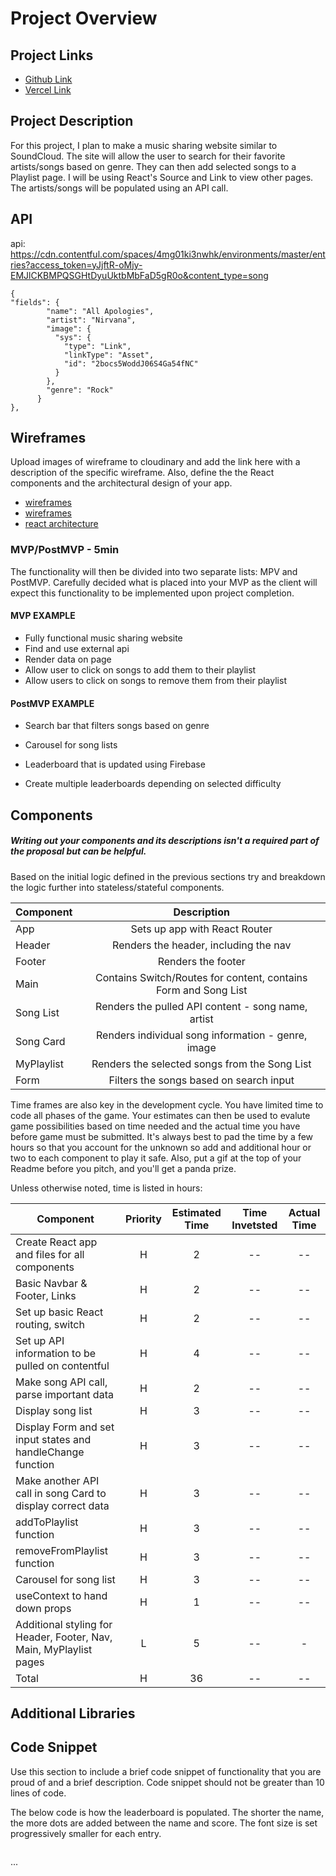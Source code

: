 # Project Overview

## Project Links

- [Github Link](https://github.com/chabadilla92/Project2)
- [Vercel Link](https://project2-8o4mrr410-chabadilla92.vercel.app/)

## Project Description

For this project, I plan to make a music sharing website similar to SoundCloud. The site will allow the user to search for their favorite artists/songs based on genre. They can then add selected songs to a Playlist page. I will be using React's Source and Link to view other pages. The artists/songs will be populated using an API call. 

## API

api: https://cdn.contentful.com/spaces/4mg01ki3nwhk/environments/master/entries?access_token=yJjftR-oMjy-EMJlCKBMPQSGHtDyuUktbMbFaD5gR0o&content_type=song

```
{
"fields": {
        "name": "All Apologies",
        "artist": "Nirvana",
        "image": {
          "sys": {
            "type": "Link",
            "linkType": "Asset",
            "id": "2bocs5WoddJ06S4Ga54fNC"
          }
        },
        "genre": "Rock"
      }
},
```


## Wireframes

Upload images of wireframe to cloudinary and add the link here with a description of the specific wireframe. Also, define the the React components and the architectural design of your app.

- [wireframes](https://res.cloudinary.com/dd1i00sei/image/upload/v1627676266/Project_2_Wireframe_syctip.jpg)
- [wireframes](https://res.cloudinary.com/dd1i00sei/image/upload/v1627676266/Project_2_Wireframe1_axcuie.jpg)
- [react architecture](https://docs.google.com/drawings/d/1vlkWneK7cll4BBlNPFJcKriHC1WiNFnh1n2CND_5sAU/edit)


### MVP/PostMVP - 5min

The functionality will then be divided into two separate lists: MPV and PostMVP.  Carefully decided what is placed into your MVP as the client will expect this functionality to be implemented upon project completion.  

#### MVP EXAMPLE
- Fully functional music sharing website
- Find and use external api
- Render data on page
- Allow user to click on songs to add them to their playlist
- Allow users to click on songs to remove them from their playlist

#### PostMVP EXAMPLE
- Search bar that filters songs based on genre
- Carousel for song lists

- Leaderboard that is updated using Firebase
- Create multiple leaderboards depending on selected difficulty

## Components
##### Writing out your components and its descriptions isn't a required part of the proposal but can be helpful.

Based on the initial logic defined in the previous sections try and breakdown the logic further into stateless/stateful components. 

| Component | Description | 
| --- | :---: |  
| App | Sets up app with React Router | 
| Header | Renders the header, including the nav | 
| Footer | Renders the footer |
| Main | Contains Switch/Routes for content, contains Form and Song List |
| Song List | Renders the pulled API content - song name, artist |
| Song Card | Renders individual song information - genre, image |
| MyPlaylist | Renders the selected songs from the Song List |
| Form | Filters the songs based on search input |

Time frames are also key in the development cycle.  You have limited time to code all phases of the game.  Your estimates can then be used to evalute game possibilities based on time needed and the actual time you have before game must be submitted. It's always best to pad the time by a few hours so that you account for the unknown so add and additional hour or two to each component to play it safe. Also, put a gif at the top of your Readme before you pitch, and you'll get a panda prize.

Unless otherwise noted, time is listed in hours:

| Component | Priority | Estimated Time | Time Invetsted | Actual Time |
| --- | :---: |  :---: | :---: | :---: |
| Create React app and files for all components | H | 2 | -- | -- |
| Basic Navbar & Footer, Links | H | 2 | -- | -- |
| Set up basic React routing, switch | H | 2 | -- | -- |
| Set up API information to be pulled on contentful | H | 4 | -- | -- |
| Make song API call, parse important data | H | 2 | -- | -- |
| Display song list | H | 3 | -- | -- |
| Display Form and set input states and handleChange function | H | 3 | -- | -- |
| Make another API call in song Card to display correct data | H | 3 | -- | -- |
| addToPlaylist function | H | 3 | -- | -- |
| removeFromPlaylist function | H | 3 | -- | -- |
| Carousel for song list | H | 3 | -- | -- |
| useContext to hand down props | H | 1 | -- | -- |
| Additional styling for Header, Footer, Nav, Main, MyPlaylist pages | L | 5 | -- | - |
| Total | H | 36 | -- | -- |

## Additional Libraries


## Code Snippet

Use this section to include a brief code snippet of functionality that you are proud of and a brief description.  Code snippet should not be greater than 10 lines of code.

The below code is how the leaderboard is populated. The shorter the name, the more dots are added between the name and score. The font size is set progressively smaller for each entry.

```

```
...
```

```